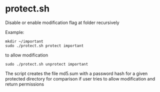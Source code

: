 # protect.sh

Disable or enable modification flag at folder recursively

Example:
```
mkdir ~/important
sudo ./protect.sh protect important
```
to allow modification
```
sudo ./protect.sh unprotect important
```

The script creates the file md5.sum with a password hash for a given protected directory 
for comparison if user tries to allow modification and return permissions
